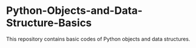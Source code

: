 # Python-Objects-and-Data-Structure-Basics
This repository contains basic codes of Python objects and data structures.
